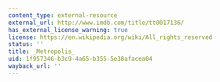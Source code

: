 ```yaml
---
content_type: external-resource
external_url: http://www.imdb.com/title/tt0017136/
has_external_license_warning: true
license: https://en.wikipedia.org/wiki/All_rights_reserved
status: ''
title: _Metropolis_
uid: 1f957346-b3c9-4a65-b355-5e38afacea04
wayback_url: ''
---
```

